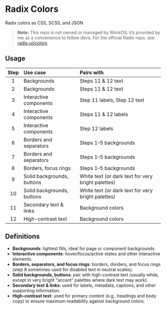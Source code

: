 # Radix Colors
Radix colors as CSS, SCSS, and JSON

> **Note:** This repo is not owned or managed by WorkOS; it’s provided by me as a convenience to fellow devs. For the official Radix repo, see [radix-ui/colors](https://github.com/radix-ui/colors).

## Usage

| Step | Use case                                | Pairs with                                                 |
|:----:|:----------------------------------------|:-----------------------------------------------------------|
| 1    | Backgrounds                             | Steps 11 & 12 text                                         |
| 2    | Backgrounds                             | Steps 11 & 12 text                                         |
| 3    | Interactive components                  | Step 11 labels, Step 12 text                               |
| 4    | Interactive components                  | Steps 11 & 12 labels                                       |
| 5    | Interactive components                  | Step 12 labels                                             |
| 6    | Borders and separators                  | Steps 1–5 backgrounds                                      |
| 7    | Borders and separators                  | Steps 1–5 backgrounds                                      |
| 8    | Borders, focus rings                    | Steps 1–5 backgrounds                                      |
| 9    | Solid backgrounds, buttons              | White text (or dark text for very bright palettes)         |
| 10   | Solid backgrounds, buttons              | White text (or dark text for very bright palettes)         |
| 11   | Secondary text & links                  | Background colors                                          |
| 12   | High-contrast text                      | Background colors                                          |

## Definitions
- **Backgrounds**: lightest fills, ideal for page or component backgrounds.
- **Interactive components**: hover/focus/active states and other interactive elements.
- **Borders, separators, and focus rings**: borders, dividers, and focus rings (step 8 sometimes used for disabled text in neutral scales).
- **Solid backgrounds, buttons**: pair with high-contrast text (usually white, except in very bright “accent” palettes where dark text may work).
- **Secondary text & links**: used for labels, metadata, captions, and other supporting information.
- **High-contrast text**: used for primary content (e.g., headings and body copy) to ensure maximum readability against background colors.
